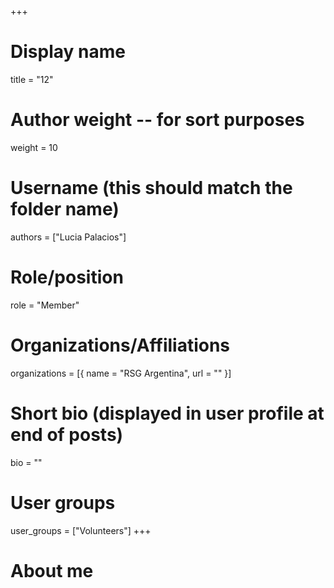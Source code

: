 +++
# Display name
title = "12"

# Author weight -- for sort purposes
weight = 10

# Username (this should match the folder name)
authors = ["Lucia Palacios"]

# Role/position
role = "Member"

# Organizations/Affiliations
organizations = [{ name = "RSG Argentina", url = "" }]

# Short bio (displayed in user profile at end of posts)
bio = ""

# User groups
user_groups = ["Volunteers"]
+++

# About me
